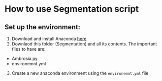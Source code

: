 # How to use Segmentation script

## Set up the environment:
1. Download and install Anaconda [here](https://www.anaconda.com/products/distribution)
2. Downlaod this folder (Segmentation) and all its contents. The important files to have are:
  - Ambrosia.py
  - environemnt.yml
3. Create a new anaconda environment using the `environemnt.yml` file
